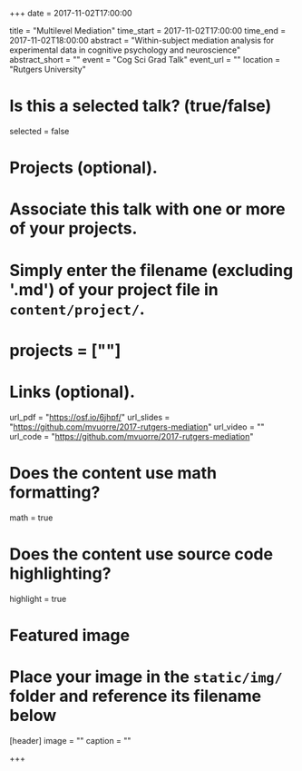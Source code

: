 +++
date = 2017-11-02T17:00:00

title = "Multilevel Mediation"
time_start = 2017-11-02T17:00:00
time_end = 2017-11-02T18:00:00
abstract = "Within-subject mediation analysis for experimental data in cognitive psychology and neuroscience"
abstract_short = ""
event = "Cog Sci Grad Talk"
event_url = ""
location = "Rutgers University"

# Is this a selected talk? (true/false)
selected = false

# Projects (optional).
#   Associate this talk with one or more of your projects.
#   Simply enter the filename (excluding '.md') of your project file in `content/project/`.
# projects = [""]

# Links (optional).
url_pdf = "https://osf.io/6jhpf/"
url_slides = "https://github.com/mvuorre/2017-rutgers-mediation"
url_video = ""
url_code = "https://github.com/mvuorre/2017-rutgers-mediation"

# Does the content use math formatting?
math = true

# Does the content use source code highlighting?
highlight = true

# Featured image
# Place your image in the `static/img/` folder and reference its filename below
[header]
image = ""
caption = ""

+++
